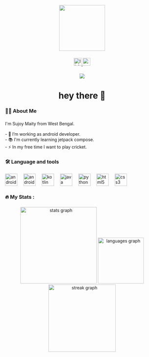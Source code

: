 <div align="center">
  <img height="150" src="https://www.bing.com/images/search?view=detailV2&ccid=RLOWeHHK&id=F0F0FE12949123E8ED1E5AC6B6537705814DAC79&thid=OIP.RLOWeHHK0_IUKSC_sG7cSgHaDF&mediaurl=https%3a%2f%2fstorage.googleapis.com%2fgweb-uniblog-publish-prod%2foriginal_images%2fandroid_12_developer_preview.gif&exph=1200&expw=2880&q=android+developer+gif&simid=608054588357442591&FORM=IRPRST&ck=D7E6CFAD94B9FC1D69E6E0F9A20E18E9&selectedIndex=10&itb=0&ajaxhist=0&ajaxserp=0"  />
</div>

###

<div align="center">
  <a href="www.linkedin.com/in/sujoy-maity-coding" target="_blank">
    <img src="https://img.shields.io/static/v1?message=LinkedIn&logo=linkedin&label=&color=0077B5&logoColor=white&labelColor=&style=for-the-badge" height="25" alt="linkedin logo"  />
  </a>
  <a href="https://www.youtube.com/channel/UCMbabIbEI-fT39aM5p5k2jA" target="_blank">
    <img src="https://img.shields.io/static/v1?message=Youtube&logo=youtube&label=&color=FF0000&logoColor=white&labelColor=&style=for-the-badge" height="25" alt="youtube logo"  />
  </a>
</div>

###

<div align="center">
  <img src="https://visitor-badge.laobi.icu/badge?page_id=Sujoy-Maity-Coding.Sujoy-Maity-Coding&"  />
</div>

###

<h1 align="center">hey there 👋</h1>

###

<h3 align="left">👩‍💻  About Me</h3>

###

<p align="left">I'm Sujoy Maity from West Bengal.<br><br>- 🔭 I’m working as android developer.<br>- 📚 I'm currently learning jetpack compose.<br>- ⚡ In my free time I want to play cricket.</p>

###

<h3 align="left">🛠 Language and tools</h3>

###

<div align="left">
  <img src="https://cdn.jsdelivr.net/gh/devicons/devicon/icons/android/android-original.svg" height="40" alt="android logo"  />
  <img width="12" />
  <img src="https://cdn.jsdelivr.net/gh/devicons/devicon/icons/androidstudio/androidstudio-original.svg" height="40" alt="androidstudio logo"  />
  <img width="12" />
  <img src="https://cdn.jsdelivr.net/gh/devicons/devicon/icons/kotlin/kotlin-original.svg" height="40" alt="kotlin logo"  />
  <img width="12" />
  <img src="https://cdn.jsdelivr.net/gh/devicons/devicon/icons/java/java-original.svg" height="40" alt="java logo"  />
  <img width="12" />
  <img src="https://cdn.jsdelivr.net/gh/devicons/devicon/icons/python/python-original.svg" height="40" alt="python logo"  />
  <img width="12" />
  <img src="https://cdn.jsdelivr.net/gh/devicons/devicon/icons/html5/html5-original.svg" height="40" alt="html5 logo"  />
  <img width="12" />
  <img src="https://cdn.jsdelivr.net/gh/devicons/devicon/icons/css3/css3-original.svg" height="40" alt="css3 logo"  />
</div>

###

<h3 align="left">🔥   My Stats :</h3>

###

<div align="center">
  <img src="https://github-readme-stats.vercel.app/api?username=Sujoy-Maity-Coding&hide_title=false&hide_rank=false&show_icons=true&include_all_commits=true&count_private=true&disable_animations=false&theme=dracula&locale=en&hide_border=false&order=1" height="250" alt="stats graph"  />
  <img src="https://github-readme-stats.vercel.app/api/top-langs?username=Sujoy-Maity-Coding&locale=en&hide_title=false&layout=compact&card_width=320&langs_count=5&theme=dracula&hide_border=false&order=2" height="150" alt="languages graph"  />
  <img src="https://streak-stats.demolab.com?user=Sujoy-Maity-Coding&locale=en&mode=daily&theme=dark&hide_border=false&border_radius=5&order=3" height="220" alt="streak graph"  />
</div>

###
